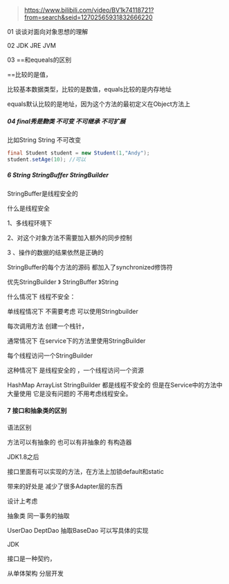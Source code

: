 > https://www.bilibili.com/video/BV1k74118721?from=search&seid=12702565931832666220

01 谈谈对面向对象思想的理解

02 JDK JRE JVM

03 ==和equeals的区别

==比较的是值，

比较基本数据类型，比较的是数值，equals比较的是内存地址

equals默认比较的是地址，因为这个方法的最初定义在Object方法上

##### 04 final秀是覅类 不可变 不可继承 不可扩展

比如String String 不可改变

```java
final Student student = new Student(1,"Andy");
student.setAge(10); //可以

```

##### 6 String StringBuffer StringBuilder

StringBuffer是线程安全的

什么是线程安全

1、多线程环境下

2、对这个对象方法不需要加入额外的同步控制

3 、操作的数据的结果依然是正确的

StringBuffer的每个方法的源码 都加入了synchronized修饰符

优先StringBuilder 》 StringBuffer 》String

什么情况下 线程不安全：

单线程情况下 不需要考虑 可以使用Stringbuilder

每次调用方法 创建一个栈针，

通常情况下 在service下的方法里使用StringBuilder

每个线程访问一个StringBuilder

这种情况下 是线程安全的 ，一个线程访问一个资源

HashMap ArrayList StringBuilder 都是线程不安全的 但是在Service中的方法中大量使用 它是没有问题的 不用考虑线程安全。

#### 7 接口和抽象类的区别

语法区别 

方法可以有抽象的 也可以有非抽象的 有构造器

JDK1.8之后 

接口里面有可以实现的方法，在方法上加锁default和static

带来的好处是 减少了很多Adapter层的东西

设计上考虑

抽象类  同一事务的抽取

UserDao DeptDao 抽取BaseDao 可以写具体的实现

JDK 

接口是一种契约，

从单体架构 分层开发